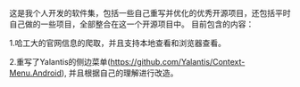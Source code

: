 这是我个人开发的软件集，包括一些自己重写并优化的优秀开源项目，还包括平时自己做的一些项目，全部整合在这一个开源项目中。
目前包含的内容：

1.哈工大的官网信息的爬取，并且支持本地查看和浏览器查看。

2.重写了Yalantis的侧边菜单(https://github.com/Yalantis/Context-Menu.Android), 并且根据自己的理解进行改造。
